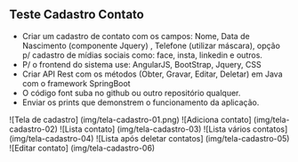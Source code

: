## Teste Cadastro Contato

- Criar um cadastro de contato com os campos: Nome, Data de Nascimento (componente Jquery) , Telefone  (utilizar máscara), opção p/ cadastro de mídias sociais como: face, insta, linkedin e outros.
- P/ o frontend do sistema use: AngularJS, BootStrap, Jquery, CSS
- Criar API Rest com os métodos (Obter, Gravar, Editar, Deletar) em Java com o framework SpringBoot
- O código font suba no github ou outro repositório qualquer.
- Enviar os prints que demonstrem o funcionamento da aplicação.

![Tela de cadastro] (img/tela-cadastro-01.png)
![Adiciona contato] (img/tela-cadastro-02)
![Lista contato] (img/tela-cadastro-03)
![Lista vários contatos] (img/tela-cadastro-04)
![Lista após deletar contatos] (img/tela-cadastro-05)
![Editar contato] (img/tela-cadastro-06)